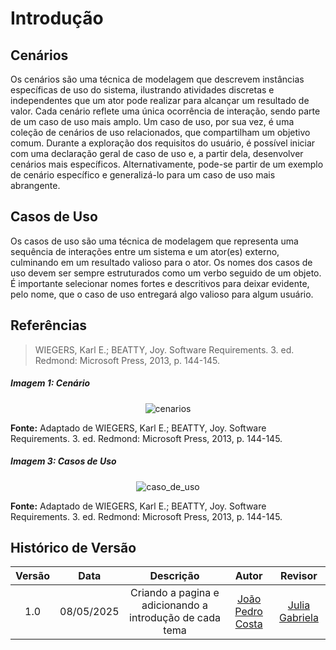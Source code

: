 # Introdução

## Cenários

Os cenários são uma técnica de modelagem que descrevem instâncias específicas de uso do sistema, ilustrando atividades discretas e independentes que um ator pode realizar para alcançar um resultado de valor. Cada cenário reflete uma única ocorrência de interação, sendo parte de um caso de uso mais amplo. Um caso de uso, por sua vez, é uma coleção de cenários de uso relacionados, que compartilham um objetivo comum. Durante a exploração dos requisitos do usuário, é possível iniciar com uma declaração geral de caso de uso e, a partir dela, desenvolver cenários mais específicos. Alternativamente, pode-se partir de um exemplo de cenário específico e generalizá-lo para um caso de uso mais abrangente.

## Casos de Uso

Os casos de uso são uma técnica de modelagem que representa uma sequência de interações entre um sistema e um ator(es) externo, culminando em um resultado valioso para o ator. Os nomes dos casos de uso devem ser sempre estruturados como um verbo seguido de um objeto. É importante selecionar nomes fortes e descritivos para deixar evidente, pelo nome, que o caso de uso entregará algo valioso para algum usuário.



## Referências

> WIEGERS, Karl E.; BEATTY, Joy. Software Requirements. 3. ed. Redmond: Microsoft Press, 2013, p. 144-145.

##### Imagem 1: Cenário
<div style="text-align: center;">
    <img src="../../assets/referencias/introducao_cenario/introducao_cenario_cenario.png" alt="cenarios">
</div>

**Fonte:** Adaptado de WIEGERS, Karl E.; BEATTY, Joy. Software Requirements. 3. ed. Redmond: Microsoft Press, 2013, p. 144-145.


##### Imagem 3: Casos de Uso

<div style="text-align: center;">
    <img src="../../assets/referencias/introducao_cenario/introducao_cenario_caso_de_uso.png" alt="caso_de_uso">
</div>

**Fonte:** Adaptado de WIEGERS, Karl E.; BEATTY, Joy. Software Requirements. 3. ed. Redmond: Microsoft Press, 2013, p. 144-145.


## Histórico de Versão
| Versão |    Data    |    Descrição     |         Autor         |       Revisor      |
| :----: | :--------: | :--------------: | :-------------------: | :----------------: |
|  1.0   | 08/05/2025 | Criando a pagina e adicionando a introdução de cada tema  | [João Pedro Costa](https://github.com/joaopedro) | [Julia Gabriela](https://github.com/JuliaGabP)                      |